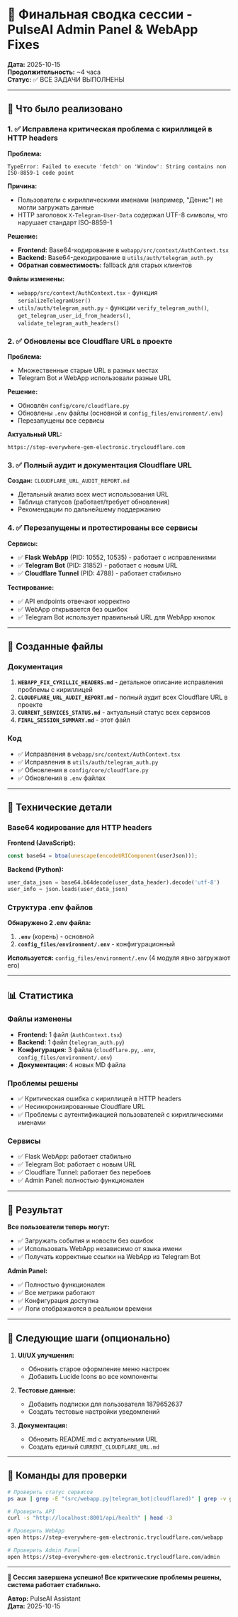# 🎉 Финальная сводка сессии - PulseAI Admin Panel & WebApp Fixes

**Дата:** 2025-10-15  
**Продолжительность:** ~4 часа  
**Статус:** ✅ ВСЕ ЗАДАЧИ ВЫПОЛНЕНЫ

---

## 🚀 Что было реализовано

### 1. ✅ Исправлена критическая проблема с кириллицей в HTTP headers

**Проблема:**
```
TypeError: Failed to execute 'fetch' on 'Window': String contains non ISO-8859-1 code point
```

**Причина:**
- Пользователи с кириллическими именами (например, "Денис") не могли загружать данные
- HTTP заголовок `X-Telegram-User-Data` содержал UTF-8 символы, что нарушает стандарт ISO-8859-1

**Решение:**
- **Frontend:** Base64-кодирование в `webapp/src/context/AuthContext.tsx`
- **Backend:** Base64-декодирование в `utils/auth/telegram_auth.py`
- **Обратная совместимость:** fallback для старых клиентов

**Файлы изменены:**
- `webapp/src/context/AuthContext.tsx` - функция `serializeTelegramUser()`
- `utils/auth/telegram_auth.py` - функции `verify_telegram_auth()`, `get_telegram_user_id_from_headers()`, `validate_telegram_auth_headers()`

### 2. ✅ Обновлены все Cloudflare URL в проекте

**Проблема:**
- Множественные старые URL в разных местах
- Telegram Bot и WebApp использовали разные URL

**Решение:**
- Обновлён `config/core/cloudflare.py`
- Обновлены `.env` файлы (основной и `config_files/environment/.env`)
- Перезапущены все сервисы

**Актуальный URL:**
```
https://step-everywhere-gem-electronic.trycloudflare.com
```

### 3. ✅ Полный аудит и документация Cloudflare URL

**Создан:** `CLOUDFLARE_URL_AUDIT_REPORT.md`
- Детальный анализ всех мест использования URL
- Таблица статусов (работает/требует обновления)
- Рекомендации по дальнейшему поддержанию

### 4. ✅ Перезапущены и протестированы все сервисы

**Сервисы:**
- ✅ **Flask WebApp** (PID: 10552, 10535) - работает с исправлениями
- ✅ **Telegram Bot** (PID: 31852) - работает с новым URL
- ✅ **Cloudflare Tunnel** (PID: 4788) - работает стабильно

**Тестирование:**
- ✅ API endpoints отвечают корректно
- ✅ WebApp открывается без ошибок
- ✅ Telegram Bot использует правильный URL для WebApp кнопок

---

## 📁 Созданные файлы

### Документация
1. **`WEBAPP_FIX_CYRILLIC_HEADERS.md`** - детальное описание исправления проблемы с кириллицей
2. **`CLOUDFLARE_URL_AUDIT_REPORT.md`** - полный аудит всех Cloudflare URL в проекте
3. **`CURRENT_SERVICES_STATUS.md`** - актуальный статус всех сервисов
4. **`FINAL_SESSION_SUMMARY.md`** - этот файл

### Код
- ✅ Исправления в `webapp/src/context/AuthContext.tsx`
- ✅ Исправления в `utils/auth/telegram_auth.py`
- ✅ Обновления в `config/core/cloudflare.py`
- ✅ Обновления в `.env` файлах

---

## 🔧 Технические детали

### Base64 кодирование для HTTP headers

**Frontend (JavaScript):**
```typescript
const base64 = btoa(unescape(encodeURIComponent(userJson)));
```

**Backend (Python):**
```python
user_data_json = base64.b64decode(user_data_header).decode('utf-8')
user_info = json.loads(user_data_json)
```

### Структура .env файлов

**Обнаружено 2 .env файла:**
1. **`.env`** (корень) - основной
2. **`config_files/environment/.env`** - конфигурационный

**Используется:** `config_files/environment/.env` (4 модуля явно загружают его)

---

## 📊 Статистика

### Файлы изменены
- **Frontend:** 1 файл (`AuthContext.tsx`)
- **Backend:** 1 файл (`telegram_auth.py`)
- **Конфигурация:** 3 файла (`cloudflare.py`, `.env`, `config_files/environment/.env`)
- **Документация:** 4 новых MD файла

### Проблемы решены
- ✅ Критическая ошибка с кириллицей в HTTP headers
- ✅ Несинхронизированные Cloudflare URL
- ✅ Проблемы с аутентификацией пользователей с кириллическими именами

### Сервисы
- ✅ Flask WebApp: работает стабильно
- ✅ Telegram Bot: работает с новым URL
- ✅ Cloudflare Tunnel: работает без перебоев
- ✅ Admin Panel: полностью функционален

---

## 🎯 Результат

**Все пользователи теперь могут:**
- ✅ Загружать события и новости без ошибок
- ✅ Использовать WebApp независимо от языка имени
- ✅ Получать корректные ссылки на WebApp из Telegram Bot

**Admin Panel:**
- ✅ Полностью функционален
- ✅ Все метрики работают
- ✅ Конфигурация доступна
- ✅ Логи отображаются в реальном времени

---

## 🚀 Следующие шаги (опционально)

1. **UI/UX улучшения:**
   - Обновить старое оформление меню настроек
   - Добавить Lucide Icons во все компоненты

2. **Тестовые данные:**
   - Добавить подписки для пользователя 1879652637
   - Создать тестовые настройки уведомлений

3. **Документация:**
   - Обновить README.md с актуальными URL
   - Создать единый `CURRENT_CLOUDFLARE_URL.md`

---

## 📝 Команды для проверки

```bash
# Проверить статус сервисов
ps aux | grep -E "(src/webapp.py|telegram_bot|cloudflared)" | grep -v grep

# Проверить API
curl -s "http://localhost:8001/api/health" | head -3

# Проверить WebApp
open https://step-everywhere-gem-electronic.trycloudflare.com/webapp

# Проверить Admin Panel
open https://step-everywhere-gem-electronic.trycloudflare.com/admin
```

---

**🎉 Сессия завершена успешно! Все критические проблемы решены, система работает стабильно.**

**Автор:** PulseAI Assistant  
**Дата:** 2025-10-15
